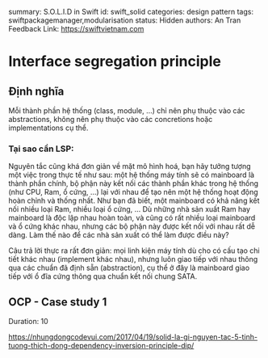 summary: S.O.L.I.D in Swift
id: swift_solid
categories: design pattern
tags: swiftpackagemanager,modularisation
status: Hidden
authors: An Tran
Feedback Link: https://swiftvietnam.com

# Interface segregation principle
<!-- ------------------------ -->
## Định nghĩa

Mỗi thành phần hệ thống (class, module, …) chỉ nên phụ thuộc vào các abstractions, không nên phụ thuộc vào các concretions hoặc implementations cụ thể.

### Tại sao cần LSP:

Nguyên tắc cũng khá đơn giản về mặt mô hình hoá, bạn hãy tưởng tượng một việc trong thực tế như sau: một hệ thống máy tính sẽ có mainboard là thành phần chính, bộ phận này kết nối các thành phần khác trong hệ thống (như CPU, Ram, ổ cứng, …) lại với nhau để tạo nên một hệ thống hoạt động hoàn chỉnh và thống nhất. Như bạn đã biết, một mainboard có khả năng kết nối nhiều loại Ram, nhiều loại ổ cứng, … Dù những nhà sản xuất Ram hay mainboard là độc lập nhau hoàn toàn, và cũng có rất nhiều loại mainboard và ổ cứng khác nhau, nhưng các bộ phận này được kết nối với nhau rất dễ dàng. Làm thế nào để các nhà sản xuất có thể làm được điều này?

Câu trả lời thực ra rất đơn giản: mọi linh kiện máy tính dù cho có cấu tạo chi tiết khác nhau (implement khác nhau), nhưng luôn giao tiếp với nhau thông qua các chuẩn đã định sẵn (abstraction), cụ thể ở đây là mainboard giao tiếp với ổ đĩa cứng thông qua chuẩn kết nối chung SATA.

<!-- ------------------------ -->
## OCP - Case study 1 
Duration: 10

https://nhungdongcodevui.com/2017/04/19/solid-la-gi-nguyen-tac-5-tinh-tuong-thich-dong-dependency-inversion-principle-dip/


